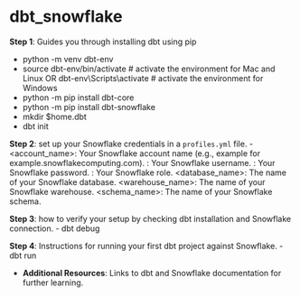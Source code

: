 # dbt_snowflake
**Step 1**: Guides you through installing dbt using pip 
   - python -m venv dbt-env
   - source dbt-env/bin/activate         # activate the environment for Mac and Linux OR
     dbt-env\Scripts\activate            # activate the environment for Windows
   - python -m pip install dbt-core
   - python -m pip install dbt-snowflake
   - mkdir $home\.dbt
   - dbt init

**Step 2**:  set up your Snowflake credentials in a `profiles.yml` file.
    - <account_name>: Your Snowflake account name (e.g., example for example.snowflakecomputing.com).
     <username>: Your Snowflake username.
     <password>: Your Snowflake password.
     <role>: Your Snowflake role.
     <database_name>: The name of your Snowflake database.
    <warehouse_name>: The name of your Snowflake warehouse.
    <schema_name>: The name of your Snowflake schema.

**Step 3**:  how to verify your setup by checking dbt installation and Snowflake connection.
      - dbt debug

**Step 4**: Instructions for running your first dbt project against Snowflake.
    - dbt run
  


- **Additional Resources**: Links to dbt and Snowflake documentation for further learning.


